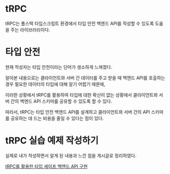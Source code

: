 # tRPC

tRPC는 풀스택 타입스크립트 환경에서 타입 안전 백엔드 API를 작성할 수 있도록 도움을 주는 라이브러리이다.

# 타입 안전

현재 작성자는 타입 안전이라는 단어가 생소하게 느껴졌다.

알아본 내용으로는 클라이언트와 서버 간 데이터를 주고 받을 때 백엔드 API를 호출하는 경우 필요한 데이터의 타입에 대해 알기 어렵기 때문에,

이러한 상황에서 tRPC를 활용하여 타입에 대한 확신이 없는 상황에서 클라이언트와 서버 간의 백엔드 API 스키마를 공유할 수 있도록 할 수 있다.

따라서, tRPC는 타입 안전 백엔드 API를 설계하고 클라이언트와 서버 간의 API 스키마를 공유하는 데 드는 비용을 줄일 수 있다는 점이 있다.

# tRPC 실습 예제 작성하기

실제로 내가 작성하면서 알게 된 내용과 느낀 점을 게시글로 정리하였다.

[tRPC를 활용한 타입 세이프 백엔드 API 구현](https://jiwooproity.tistory.com/66)
